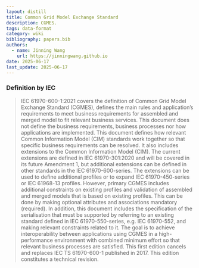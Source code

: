 ```yaml
---
layout: distill
title: Common Grid Model Exchange Standard
description: CGMES.
tags: data-format
category: wiki
bibliography: papers.bib
authors:
  - name: Jinning Wang
    url: https://jinningwang.github.io
date: 2025-06-17
last_update: 2025-06-17
---
```


### Definition by IEC

> IEC 61970-600-1:2021 covers the definition of Common Grid Model Exchange Standard (CGMES), defines the main rules and application’s requirements to meet business requirements for assembled and merged model to fit relevant business services. This document does not define the business requirements, business processes nor how applications are implemented. This document defines how relevant Common Information Model (CIM) standards work together so that specific business requirements can be resolved. It also includes extensions to the Common Information Model (CIM). The current extensions are defined in IEC 61970-301:2020 and will be covered in its future Amendment 1, but additional extensions can be defined in other standards in the IEC 61970-600-series. The extensions can be used to define additional profiles or to expand IEC 61970-450-series or IEC 61968-13 profiles. However, primary CGMES includes additional constraints on existing profiles and validation of assembled and merged models that is based on existing profiles. This can be done by making optional attributes and associations mandatory (required). In addition, this document includes the specification of the serialisation that must be supported by referring to an existing standard defined in IEC 61970-550-series, e.g. IEC 61970-552, and making relevant constraints related to it. The goal is to achieve interoperability between applications using CGMES in a high-performance environment with combined minimum effort so that relevant business processes are satisfied. This first edition cancels and replaces IEC TS 61970-600-1 published in 2017. This edition constitutes a technical revision.
